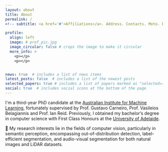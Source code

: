 ```yaml
---
layout: about
title: About
permalink: /
<!-- subtitle: <a href='#'>Affiliations</a>. Address. Contacts. Moto. Etc. -->

profile:
  align: left
  image: # prof_pic.jpg
  image_circular: false # crops the image to make it circular
  more_info: >
    <p></p>
    <p></p>


news: true  # includes a list of news items
latest_posts: false  # includes a list of the newest posts
selected_papers: true # includes a list of papers marked as "selected={true}"
social: true  # includes social icons at the bottom of the page
---
```



I'm a third-year PhD candidate at the [Australian Institute for Machine Learning](https://www.adelaide.edu.au/aiml/), 
fortunately supervised by Prof. Gustavo Carneiro, Prof. Vasileios Belagiannis and Prof. Ian Reid. Previously, I obtained my bachelor’s degree in computer science with First Class Honours at the [University of Adelaide](https://www.adelaide.edu.au/).



:high_brightness: My research interests lie in the fields of computer vision, particularly in semantic perception, encompassing out-of-distribution detection, label-efficient segmentation, and audio-visual segmentation for both natural images and LiDAR datasets.
